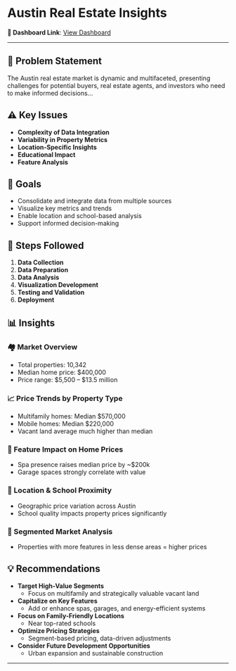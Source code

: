# Austin Real Estate Insights

**🔗 Dashboard Link**: [View Dashboard](https://app.powerbi.com/view?r=eyJrIjoiZjU0MmE0YTEtODY2YS00MWZkLWEzNTgtNDdkMGE2YjZhNjYyIiwidCI6IjM3NjFjYzBlLWMwNmMtNGY2Zi1iYjE2LWQwYTA1NDc0OGM4YiJ9)

---

## 📌 Problem Statement

The Austin real estate market is dynamic and multifaceted, presenting challenges for potential buyers, real estate agents, and investors who need to make informed decisions...

## ⚠️ Key Issues
- **Complexity of Data Integration**
- **Variability in Property Metrics**
- **Location-Specific Insights**
- **Educational Impact**
- **Feature Analysis**

## 🎯 Goals
- Consolidate and integrate data from multiple sources
- Visualize key metrics and trends
- Enable location and school-based analysis
- Support informed decision-making

## 🔄 Steps Followed
1. **Data Collection**
2. **Data Preparation**
3. **Data Analysis**
4. **Visualization Development**
5. **Testing and Validation**
6. **Deployment**

## 📊 Insights
### 🏘 Market Overview
- Total properties: 10,342
- Median home price: $400,000
- Price range: $5,500 – $13.5 million

### 📈 Price Trends by Property Type
- Multifamily homes: Median $570,000
- Mobile homes: Median $220,000
- Vacant land average much higher than median

### 🛁 Feature Impact on Home Prices
- Spa presence raises median price by ~$200k
- Garage spaces strongly correlate with value

### 📍 Location & School Proximity
- Geographic price variation across Austin
- School quality impacts property prices significantly

### 🧠 Segmented Market Analysis
- Properties with more features in less dense areas = higher prices

## 💡 Recommendations
- **Target High-Value Segments**
  - Focus on multifamily and strategically valuable vacant land
- **Capitalize on Key Features**
  - Add or enhance spas, garages, and energy-efficient systems
- **Focus on Family-Friendly Locations**
  - Near top-rated schools
- **Optimize Pricing Strategies**
  - Segment-based pricing, data-driven adjustments
- **Consider Future Development Opportunities**
  - Urban expansion and sustainable construction

---

